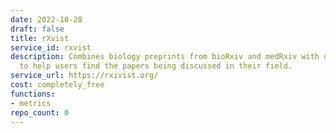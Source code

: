 ```yaml
---
date: 2022-10-28
draft: false
title: rXvist
service_id: rxvist
description: Combines biology preprints from bioRxiv and medRxiv with data from Twitter
  to help users find the papers being discussed in their field.
service_url: https://rxivist.org/
cost: completely_free
functions:
- metrics
repo_count: 0
---
```



